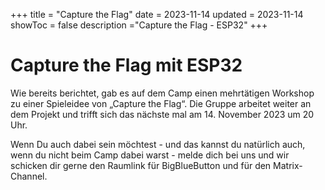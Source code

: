+++
title = "Capture the Flag"
date = 2023-11-14
updated = 2023-11-14
showToc = false
description ="Capture the Flag - ESP32"
+++

<script lang="ts">
    import Figure from "$lib/components/Figure.svelte";
</script>

# Capture the Flag mit ESP32

Wie bereits berichtet, gab es auf dem Camp einen mehrtätigen Workshop zu einer Spieleidee von „Capture the Flag“. Die Gruppe arbeitet weiter an dem Projekt und trifft sich das nächste mal am 14. November 2023 um 20 Uhr.

Wenn Du auch dabei sein möchtest - und das kannst du natürlich auch, wenn du nicht beim Camp dabei warst - melde dich bei uns und wir schicken dir gerne den Raumlink für BigBlueButton und für den Matrix-Channel.
